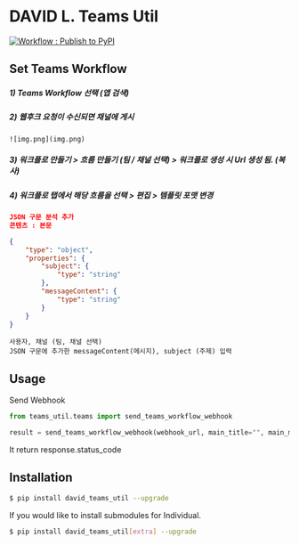 # DAVID L. Teams Util

[![Workflow : Publish to PyPI](https://github.com/simon-asis/teams_util/actions/workflows/PyPI.yml/badge.svg)](https://github.com/simon-asis/teams_util/actions/workflows/PyPI.yml)

[comment]: <> (This is highly site dependent package. Resources are abstracted into package structure.)
## Set Teams Workflow
##### 1) Teams Workflow 선택 (앱 검색)
##### 2) 웹후크 요청이 수신되면 채널에 게시
    ![img.png](img.png)
##### 3) 워크플로 만들기 > 흐름 만들기 (팀 / 채널 선택) > 워크플로 생성 시 Url 생성 됨. (복사)
##### 4) 워크플로 탭에서 해당 흐름을 선택 > 편집 > 템플릿 포맷 변경
```json
JSON 구문 분석 추가
콘텐츠 : 본문

{
    "type": "object",
    "properties": {
        "subject": {
            "type": "string"
        },
        "messageContent": {
            "type": "string"
        }
    }
} 

```

```text
사용자, 채널 (팀, 채널 선택)
JSON 구문에 추가한 messageContent(메시지), subject (주제) 입력
```

## Usage
Send Webhook  

```python
from teams_util.teams import send_teams_workflow_webhook

result = send_teams_workflow_webhook(webhook_url, main_title="", main_msg="")
```
It return response.status_code

## Installation

```sh
$ pip install david_teams_util --upgrade
```

If you would like to install submodules for Individual.

```sh
$ pip install david_teams_util[extra] --upgrade
```